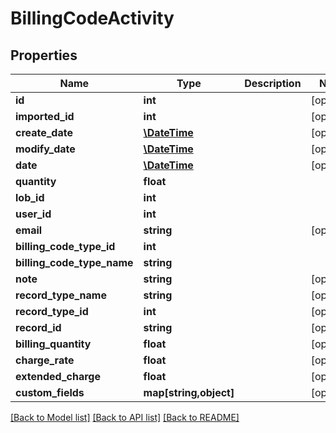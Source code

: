 # BillingCodeActivity

## Properties
Name | Type | Description | Notes
------------ | ------------- | ------------- | -------------
**id** | **int** |  | [optional] 
**imported_id** | **int** |  | [optional] 
**create_date** | [**\DateTime**](\DateTime.md) |  | [optional] 
**modify_date** | [**\DateTime**](\DateTime.md) |  | [optional] 
**date** | [**\DateTime**](\DateTime.md) |  | [optional] 
**quantity** | **float** |  | 
**lob_id** | **int** |  | 
**user_id** | **int** |  | 
**email** | **string** |  | [optional] 
**billing_code_type_id** | **int** |  | 
**billing_code_type_name** | **string** |  | 
**note** | **string** |  | [optional] 
**record_type_name** | **string** |  | [optional] 
**record_type_id** | **int** |  | [optional] 
**record_id** | **string** |  | [optional] 
**billing_quantity** | **float** |  | [optional] 
**charge_rate** | **float** |  | [optional] 
**extended_charge** | **float** |  | [optional] 
**custom_fields** | **map[string,object]** |  | [optional] 

[[Back to Model list]](../README.md#documentation-for-models) [[Back to API list]](../README.md#documentation-for-api-endpoints) [[Back to README]](../README.md)


